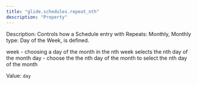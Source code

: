 ```yaml
---
title: "glide.schedules.repeat_nth"
description: "Property"
---
```


Description: Controls how a Schedule entry with Repeats: Monthly, Monthly type: Day of the Week, is defined.

week - choosing a day of the month in the nth week selects the nth day of the month
day - choose the the nth day of the month to select the nth day of the month

Value: `day`
